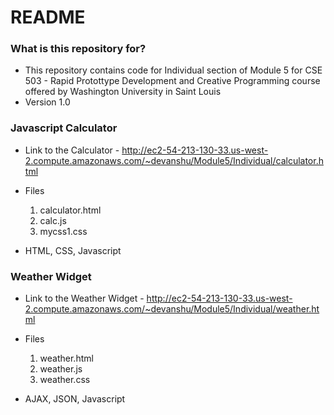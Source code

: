 # README #

### What is this repository for? ###

* This repository contains code for Individual section of Module 5 for CSE 503 - Rapid Protottype Development and Creative Programming course offered by Washington University in Saint Louis
* Version 1.0

### Javascript Calculator ###

* Link to the Calculator - http://ec2-54-213-130-33.us-west-2.compute.amazonaws.com/~devanshu/Module5/Individual/calculator.html
* Files
	1. calculator.html
	2. calc.js
	3. mycss1.css

* HTML, CSS, Javascript


### Weather Widget ###

* Link to the Weather Widget - http://ec2-54-213-130-33.us-west-2.compute.amazonaws.com/~devanshu/Module5/Individual/weather.html
* Files
	1. weather.html
	2. weather.js
	3. weather.css

* AJAX, JSON, Javascript
